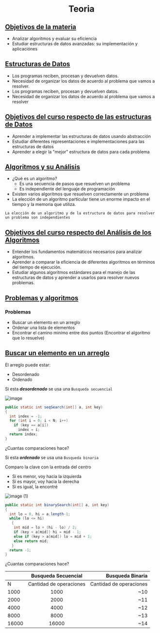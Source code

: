 <h1 align="center">Teoria</h1>

## [Objetivos de la materia]()

- Analizar algoritmos y evaluar su eficiencia
- Estudiar estructuras de datos avanzadas: su implementación y aplicaciónes

## [Estructuras de Datos]()

- Los programas reciben, procesan y devuelven datos.
- Necesidad de organizar los datos de acuerdo al problema que vamos a resolver.
- Los programas reciben, procesan y devuelven datos.
- Necesidad de organizar los datos de acuerdo al problema que vamos a resolver

## [Objetivos del curso respecto de las estructuras de Datos]()

- Aprender a implementar las estructuras de datos usando abstracción
- Estudiar diferentes representaciones e implementaciones para las estructuras de datos
- Aprender a elegir la "mejor" estructura de datos para cada problema

## [Algoritmos y su Análisis]()

- ¿Qué es un algoritmo?
  - Es una secuencia de pasos que resuelven un problema
  - Es independiente del lenguaje de programación
- Existen varios algoritmos que resuelven correctamente un problema
- La elección de un algoritmo particular tiene un enorme impacto en el tiempo y la memoria que utiliza.

``
La elección de un algoritmo y de la estructura de datos para resolver un problema son independientes
``

## [Objetivos del curso respecto del Análisis de los Algoritmos]()

- Entender los fundamentos matemáticos necesarios para analizar algoritmos.
- Aprender a comparar la eficiencia de diferentes algoritmos en términos del tiempo de ejecución.
- Estudiar algunos algoritmos estándares para el manejo de las estructuras de datos y aprender a usarlos para resolver nuevos problemas.

## [Problemas y algoritmos]()

### Problemas

- Buscar un elemento en un arreglo
- Ordenar una lista de elementos 
- Encontrar el camino minimo entre dos puntos (Encontrar el algoritmo que lo resuelve)

## [Buscar un elemento en un arreglo]()

El arreglo puede estar: 
- Desordenado
- Ordenado

Si esta ***desordenado*** se usa una ```Busqueda secuencial```

![image](https://user-images.githubusercontent.com/55964635/158110397-7c7f6ec4-da1d-4422-bf5f-8ee31c334af1.png)

```Java
public static int seqSearch(int[] a, int key)
{
  int index = -1;
  for (int i = 0; i < N; i++)
    if (key == a[i])
      index = i;
  return index;
}
```
¿Cuantas comparaciones hace?

Si esta ***ordenado*** se usa una ```Busqueda binaria``` 

Comparo la clave con la entrada del centro

- Si es menor, voy hacia la izquierda
- Si es mayor, voy hacia la derecha
- Si es igual, la encontré

![image (1)](https://user-images.githubusercontent.com/55964635/158111409-3f002c61-9261-454d-ba76-d2f8fd1d0ca6.png)


```Java
public static int binarySearch(int[] a, int key)
{
  int lo = 0, hi = a.length-1;
  while (lo <= hi)
   {
    int mid = lo + (hi - lo) / 2;
    if (key < a[mid]) hi = mid - 1;
    else if (key > a[mid]) lo = mid + 1;
    else return mid;
   }
  return -1;
}
```
¿Cuantas comparaciones hace?

|  | Busqueda Secuencial | Busqueda Binaria |
| :---         |     :---:      |          ---: |
|    N      |     Cantidad de operaciones      |          Cantidad de operaciones |
| 1000         |     1000      |          ~10 |
| 2000   | 2000    | ~11    |
| 4000     | 4000       | ~12      |
| 8000     | 8000       | ~13      |
| 16000     | 16000       | ~14     |
